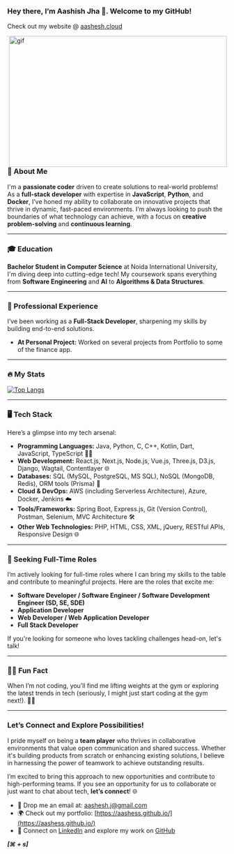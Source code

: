 ### Hey there, I’m Aashish Jha 👋. Welcome to my GitHub!  
Check out my website @ [aashesh.cloud](https://www.aashesh.cloud/)

<p><img align="right" alt="gif" src="https://github.com/anudeep-17/anudeep-17/blob/main/output-onlinegiftools.gif" width="500px" height="300px"/></p>

---

### 🌟 About Me  
I'm a **passionate coder** driven to create solutions to real-world problems! As a **full-stack developer** with expertise in **JavaScript**, **Python**, and **Docker**, I’ve honed my ability to collaborate on innovative projects that thrive in dynamic, fast-paced environments. I’m always looking to push the boundaries of what technology can achieve, with a focus on **creative problem-solving** and **continuous learning**.

---

### 🎓 Education  
**Bachelor Student in Computer Science** at Noida International University,
I'm diving deep into cutting-edge tech! My coursework spans everything from **Software Engineering** and **AI** to **Algorithms & Data Structures**.

---

### 💼 Professional Experience  
I’ve been working as a **Full-Stack Developer**, sharpening my skills by building end-to-end solutions.

- **At Personal Project:** Worked on several projects from Portfolio to some of the finance app. 


---

### 🔥 My Stats  
[![Top Langs](https://hub-readme-stats.vercel.app/api/top-langs/?username=aashesh-17&layout=compact&hide=css,scss,tsql,racket,html&theme=tokyonight)](https://github.com/aashess/github-readme-stats)
 
<!-- [![Anudeep's GitHub stats](https://awesome-github-stats.azurewebsites.net/user-stats/anudeep-17?cardType=level-alternate&theme=gotham)](https://github.com/anuraghazra/github-readme-stats) -->

---

### 🖥️ Tech Stack  
Here’s a glimpse into my tech arsenal:

- **Programming Languages:** Java, Python, C, C++, Kotlin, Dart, JavaScript, TypeScript 🧑‍💻  
- **Web Development:** React.js, Next.js, Node.js, Vue.js, Three.js, D3.js, Django, Wagtail, Contentlayer 🌐  
- **Databases:** SQL (MySQL, PostgreSQL, MS SQL), NoSQL (MongoDB, Redis), ORM tools (Prisma) 💾  
- **Cloud & DevOps:** AWS (including Serverless Architecture), Azure, Docker, Jenkins ☁️  
- **Tools/Frameworks:** Spring Boot, Express.js, Git (Version Control), Postman, Selenium, MVC Architecture 🛠️  
- **Other Web Technologies:** PHP, HTML, CSS, XML, jQuery, RESTful APIs, Responsive Design 🌐

---

### 🚀 Seeking Full-Time Roles  
I’m actively looking for full-time roles where I can bring my skills to the table and contribute to meaningful projects. Here are the roles that excite me:

- **Software Developer / Software Engineer / Software Development Engineer (SD, SE, SDE)**  
- **Application Developer**  
- **Web Developer / Web Application Developer**  
- **Full Stack Developer**

If you're looking for someone who loves tackling challenges head-on, let's talk!

---

### 🏋️‍♂️ Fun Fact  
When I’m not coding, you’ll find me lifting weights at the gym or exploring the latest trends in tech (seriously, I might just start coding at the gym next!). 💪😁

---

### Let’s Connect and Explore Possibilities!  
I pride myself on being a **team player** who thrives in collaborative environments that value open communication and shared success. Whether it's building products from scratch or enhancing existing solutions, I believe in harnessing the power of teamwork to achieve outstanding results.

I’m excited to bring this approach to new opportunities and contribute to high-performing teams. If you see an opportunity for us to collaborate or just want to chat about tech, **let’s connect**! 🌐

- 📧 Drop me an email at: [aashesh.j@gmail.com](mailto:aashesh.j@gmail.com)  
- 🌍 Check out my portfolio: [https://aashess.github.io/](https://aashess.github.io/)  
- 💼 Connect on [LinkedIn](https://www.linkedin.com/in/aashess/) and explore my work on [GitHub](https://github.com/aashess)

***[⌘ + s]***